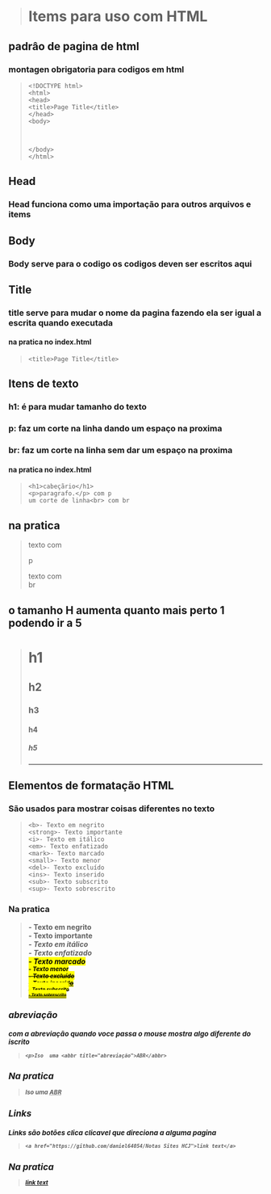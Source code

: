 <blockquote>
<h1>
Items para uso com HTML
</h1>
</blockquote>

<h2>padrâo de pagina de html</h2>
<h3>montagen obrigatoria para codigos em html</h3>

<blockquote>
    
    <!DOCTYPE html>
    <html>
    <head>
    <title>Page Title</title>
    </head>
    <body>



    </body>
    </html>
</blockquote>
<h2>Head </h2>
<h3>Head funciona como uma importação para outros arquivos e items</h3>

<h2>Body</h2>
<h3>Body serve para o codigo os codigos deven ser escritos aqui</h3>

<h2>Title</h2>
<h3>title serve para mudar o nome da pagina fazendo ela ser igual a escrita quando executada</h3>
<h4>na pratica no index.html  </h4>

<blockquote>

    <title>Page Title</title>
</blockquote>


<h2>Itens de texto </h2>
<h3><strong>h1:</strong> é para mudar tamanho do texto </h3>
<h3><strong>p:</strong> faz um corte na linha dando um espaço na proxima  </h3>
<h3><strong>br:</strong> faz um corte na linha sem dar um espaço na proxima  </h3>
<h4>na pratica no index.html  </h4>

<blockquote>

    <h1>cabeçãrio</h1>
    <p>paragrafo.</p> com p 
    um corte de linha<br> com br	
</blockquote>
<h2>na pratica</h2>

<blockquote>
    texto com <p>p</p>
    texto com <br> br

</blockquote>

<h2>o tamanho <strong>H</strong> aumenta quanto mais perto 1 podendo ir a 5 </h2>

<blockquote>
    <h1>h1</h1>
    <h2>h2</h2>
    <h3>h3</h3>
    <h4>h4</h4>
    <h5>h5</h5>
    <hr>
</blockquote>
<h2> Elementos de formatação HTML</h2>
<h3>São usados para mostrar coisas diferentes no texto </h3>

<blockquote>

    <b>- Texto em negrito
    <strong>- Texto importante
    <i>- Texto em itálico
    <em>- Texto enfatizado
    <mark>- Texto marcado
    <small>- Texto menor
    <del>- Texto excluído
    <ins>- Texto inserido
    <sub>- Texto subscrito
    <sup>- Texto sobrescrito
</blockquote>
<h3>Na pratica</h3>
<blockquote>
    <b>- Texto em negrito<br>
    <strong>- Texto importante<br>
    <i>- Texto em itálico<br>
    <em>- Texto enfatizado<br>
    <mark>- Texto marcado<br>
    <small>- Texto menor<br>
    <del>- Texto excluído<br>
    <ins>- Texto inserido<br>
    <sub>- Texto subscrito<br>
    <sup>- Texto sobrescrito<br>
</blockquote>
<h2>abreviação</h2>
<h3>com a abreviação quando voce passa o mouse mostra algo diferente do iscrito </h3>
<blockquote>

    <p>Iso  uma <abbr title="abreviação">ABR</abbr>
</blockquote>
<h2>Na pratica</h2>
<blockquote>
    <p>Iso  uma <abbr title="abreviação">ABR</abbr>
</blockquote>
<h2>Links</h2>
<h3>Links são botões clica clicavel que direciona a alguma pagina </h3>
<blockquote>

    <a href="https://github.com/daniel64054/Notas_Sites_HCJ">link text</a>

</blockquote>
<h2>Na pratica</h2>
<blockquote>
     <a href="https://github.com/daniel64054/Notas_Sites_HCJ">link text</a>
</blockquote>








